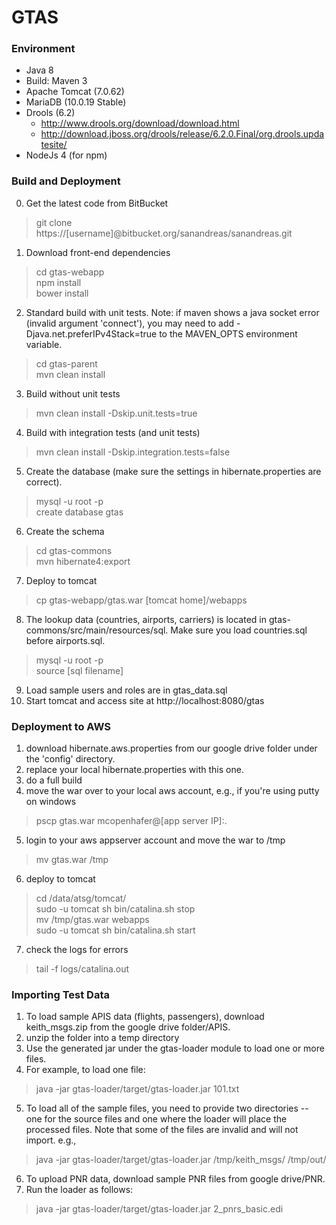 # GTAS

### Environment

* Java 8 
* Build: Maven 3
* Apache Tomcat (7.0.62)
* MariaDB (10.0.19 Stable)
* Drools (6.2)
    * http://www.drools.org/download/download.html
    * http://download.jboss.org/drools/release/6.2.0.Final/org.drools.updatesite/
* NodeJs 4 (for npm)

### Build and Deployment

0. Get the latest code from BitBucket
> git clone https://[username]@bitbucket.org/sanandreas/sanandreas.git
1. Download front-end dependencies
> cd gtas-webapp  
npm install  
bower install
2. Standard build with unit tests.  Note: if maven shows a java socket error (invalid argument 'connect'), you may need to add -Djava.net.preferIPv4Stack=true to the MAVEN_OPTS environment variable.
> cd gtas-parent  
mvn clean install
3. Build without unit tests
> mvn clean install -Dskip.unit.tests=true
4. Build with integration tests (and unit tests)
> mvn clean install -Dskip.integration.tests=false
5. Create the database (make sure the settings in hibernate.properties are correct).
> mysql -u root -p  
create database gtas
6. Create the schema
> cd gtas-commons  
mvn hibernate4:export
7. Deploy to tomcat
> cp gtas-webapp/gtas.war [tomcat home]/webapps
8. The lookup data (countries, airports, carriers) is located in gtas-commons/src/main/resources/sql.  Make sure you load countries.sql before airports.sql.  
> mysql -u root -p  
source [sql filename]
9. Load sample users and roles are in gtas_data.sql 
10. Start tomcat and access site at http://localhost:8080/gtas

### Deployment to AWS

1. download hibernate.aws.properties from our google drive folder under the 'config' directory.
2. replace your local hibernate.properties with this one.
3. do a full build
4. move the war over to your local aws account, e.g., if you're using putty on windows
> pscp gtas.war mcopenhafer@[app server IP]:.
5. login to your aws appserver account and move the war to /tmp
> mv gtas.war /tmp
6. deploy to tomcat
> cd /data/atsg/tomcat/  
sudo -u tomcat sh bin/catalina.sh stop  
mv /tmp/gtas.war webapps  
sudo -u tomcat sh bin/catalina.sh start  
7. check the logs for errors  
> tail -f logs/catalina.out

### Importing Test Data

1. To load sample APIS data (flights, passengers), download keith_msgs.zip from the google drive folder/APIS.
2. unzip the folder into a temp directory
3. Use the generated jar under the gtas-loader module to load one or more files.
4. For example, to load one file:
> java -jar gtas-loader/target/gtas-loader.jar 101.txt
5. To load all of the sample files, you need to provide two directories -- one for the source files and one where the loader will place the processed files.  Note that some of the files are invalid and will not import.  e.g.,
> java -jar gtas-loader/target/gtas-loader.jar /tmp/keith_msgs/ /tmp/out/
6. To upload PNR data, download sample PNR files from google drive/PNR.
7. Run the loader as follows:
> java -jar gtas-loader/target/gtas-loader.jar 2_pnrs_basic.edi